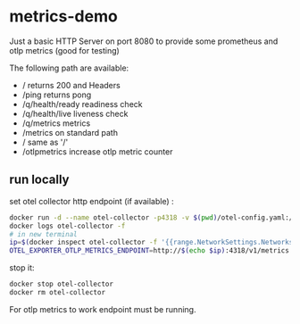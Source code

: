 # metrics-demo

Just a basic HTTP Server on port 8080 to provide some prometheus and otlp metrics (good for testing)

The following path are available:

* / returns 200 and Headers
* /ping returns pong
* /q/health/ready readiness check
* /q/health/live liveness check
* /q/metrics metrics
* /metrics on standard path
* / same as '/'
* /otlpmetrics increase otlp metric counter

## run locally

set otel collector http endpoint (if available) :

```bash
docker run -d --name otel-collector -p4318 -v $(pwd)/otel-config.yaml:/etc/otelcol/config.yaml otel/opentelemetry-collector:0.73.0
docker logs otel-collector -f
# in new terminal
ip=$(docker inspect otel-collector -f '{{range.NetworkSettings.Networks}}{{.IPAddress}}{{end}}')
OTEL_EXPORTER_OTLP_METRICS_ENDPOINT=http://$(echo $ip):4318/v1/metrics go run main.go

```

stop it:

```bash
docker stop otel-collector
docker rm otel-collector
```

For otlp metrics to work endpoint must be running.
